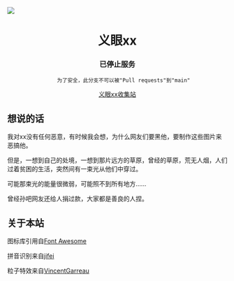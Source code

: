 ![](https://github.com/PencilCore/yiyandingzhen/blob/main/poster.png)

<div align="center">

# 义眼xx

### 已停止服务
        为了安全，此分支不可以被"Pull requests"到"main"
[义眼xx收集站](https://www.baidu.com)

</div>

<div>

## 想说的话
        
我对xx没有任何恶意，有时候我会想，为什么网友们要黑他，要制作这些图片来恶搞他。

但是，一想到自己的处境，一想到那片远方的草原，曾经的草原，荒无人烟，人们过着贫困的生活，突然间有一束光从他们中穿过。

可能那束光的能量很微弱，可能照不到所有地方……

曾经孙吧网友还给人捐过款，大家都是善良的人捏。
</div>
<div>

## 关于本站

图标库引用自[Font Awesome](https://fontawesome.com)

拼音识别来自[jifei](https://github.com/jifei/Pinyin)

粒子特效来自[VincentGarreau](https://github.com/VincentGarreau/particles.js)
</div>

